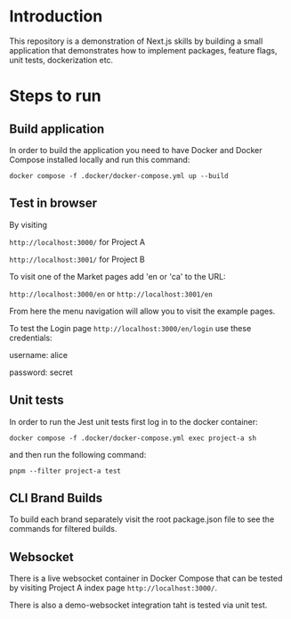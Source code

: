 # Introduction

This repository is a demonstration of Next.js skills by building a small application that demonstrates how to implement packages, feature flags, unit tests, dockerization etc.

# Steps to run

## Build application

In order to build the application you need to have Docker and Docker Compose installed locally and run this command:

``
docker compose -f .docker/docker-compose.yml up --build
``

## Test in browser

By visiting

``http://localhost:3000/`` for Project A


``http://localhost:3001/`` for Project B

To visit one of the Market pages add 'en or 'ca' to the URL:

``http://localhost:3000/en`` or ``http://localhost:3001/en``

From here the menu navigation will allow you to visit the example pages.

To test the Login page ``http://localhost:3000/en/login`` use these credentials:

username: alice

password: secret


## Unit tests

In order to run the Jest unit tests first log in to the docker container:

``
docker compose -f .docker/docker-compose.yml exec project-a sh
``

and then run the following command:

``
pnpm --filter project-a test
``

## CLI Brand Builds

To build each brand separately visit the root package.json file to see the commands for filtered builds.

## Websocket

There is a live websocket container in Docker Compose that can be tested by visiting Project A index page ``http://localhost:3000/``.

There is also a demo-websocket integration taht is tested via unit test.
